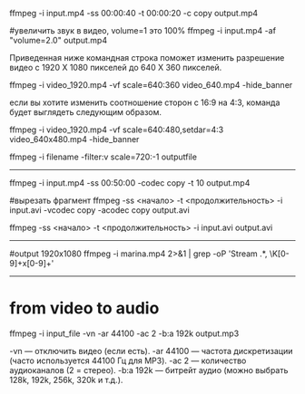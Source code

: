 ffmpeg -i input.mp4 -ss 00:00:40 -t 00:00:20 -c copy output.mp4

#увеличить звук в видео, volume=1 это 100%
ffmpeg -i input.mp4 -af "volume=2.0" output.mp4

Приведенная ниже командная строка поможет изменить разрешение видео с 1920 X 1080 пикселей до 640 X 360 пикселей.

ffmpeg -i video_1920.mp4 -vf scale=640:360 video_640.mp4 -hide_banner

если вы хотите изменить соотношение сторон с 16:9 на 4:3, команда будет выглядеть следующим образом.

ffmpeg -i video_1920.mp4 -vf scale=640:480,setdar=4:3 video_640x480.mp4
-hide_banner

ffmpeg -i filename -filter:v scale=720:-1 outputfile

---------------------------------------------

ffmpeg -i input.mp4 -ss 00:50:00 -codec copy -t 10 output.mp4

#вырезать фрагмент
ffmpeg -ss <начало> -t <продолжительность> -i input.avi -vcodec copy -acodec
copy output.avi

ffmpeg -ss <начало> -t <продолжительность> -i input.avi output.avi

-------------------------

#output 1920x1080
ffmpeg -i marina.mp4 2>&1 | grep -oP 'Stream .*, \K[0-9]+x[0-9]+'

-------------------------

# from video to audio
ffmpeg -i input_file -vn -ar 44100 -ac 2 -b:a 192k output.mp3

-vn — отключить видео (если есть).
-ar 44100 — частота дискретизации (часто используется 44100 Гц для MP3).
-ac 2 — количество аудиоканалов (2 = стерео).
-b:a 192k — битрейт аудио (можно выбрать 128k, 192k, 256k, 320k и т.д.).




